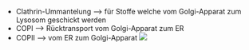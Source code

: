- Clathrin-Ummantelung --> für Stoffe welche vom Golgi-Apparat zum Lysosom geschickt werden 
- COPI --> Rücktransport vom Golgi-Apparat zum ER 
- COPII --> vom ER zum Golgi-Apparat
![](Pasted%20image%2020231106101110.png)
